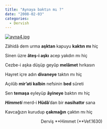 ```yaml
---
title: "Aynaya baktın mı ?"
date: "2008-02-03"
categories: 
  - Dervish
---
```


[![ayna4.jpg](/uploads/2008/02/ayna4.jpg)](/uploads/2008/02/ayna4.jpg "ayna4.jpg")

Zâhidâ dem urma **aşktan** kapuyu **kaktın mı** hiç

Sinen üzre **âteş-i aşkı** acep yakdın mı hiç

Cezbe-i aşka düşüp geyûp **melâmet** hırkasın

Hayret içre adın **divaneye** taktın mı hiç

Açılûb **mir’ati kalbin** nefsinin **bed** sûreti

Sen **temaşa** eyleyüp **âyineye** baktın mı hiç

**_Himmeti_** merd-i **Hüdâ**’dan bir **nasihattır** sana

Kavcağızın kurudup **çakmağın** çaktın mı hiç

                              Derviş **Himmet (**Vef.1630)
